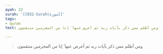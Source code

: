 ```yaml
---
ayah: 22
surah: '[[032-Surah|سورة]]'
tags:
- quran
text: ومن أظلم ممن ذكر بآيات ربه ثم أعرض عنها ۚ إنا من المجرمين منتقمون

---
```

> ومن أظلم ممن ذكر بآيات ربه ثم أعرض عنها ۚ إنا من المجرمين منتقمون

